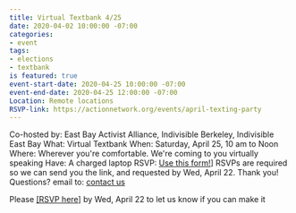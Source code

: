 ```yaml
---
title: Virtual Textbank 4/25
date: 2020-04-02 10:00:00 -07:00
categories:
- event
tags:
- elections
- textbank
is featured: true
event-start-date: 2020-04-25 10:00:00 -07:00
event-end-date: 2020-04-25 12:00:00 -07:00
Location: Remote locations
RSVP-link: https://actionnetwork.org/events/april-texting-party
---
```


Co-hosted by: East Bay Activist Alliance, Indivisible Berkeley, Indivisible East Bay
What: Virtual Textbank 
When: Saturday, April 25, 10 am to Noon
Where: Wherever you're comfortable. We're coming to you virtually speaking
Have: A charged laptop
RSVP: [Use this form!]([https://actionnetwork.org/events/april-texting-party)] RSVPs are required so we can send you the link, and requested by Wed, April 22.
Thank you!
Questions? email to: [contact us](mailto:ebaatexting@gmail.com)

Please [[RSVP here]](https://actionnetwork.org/events/april-texting-party)  by Wed, April 22 to let us know if you can make it

